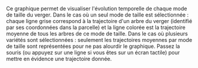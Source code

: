 Ce graphique permet de visualiser l'évolution temporelle de chaque mode de taille du verger. 
Dans le cas où un seul mode de taille est sélectionnée : chaque ligne grise correspond à la trajectoire d'un arbre du verger (identifié par ses coordonnées dans la parcelle) et la ligne colorée est la trajectoire moyenne de tous les arbres de ce mode de taille. 
Dans le cas où plusieurs variétés sont sélectionnées : seulement les trajectoires moyennes par mode de taille sont représentées pour ne pas alourdir le graphique. 
Passez la souris (ou appuyez sur une ligne si vous êtes sur un écran tactile) pour mettre en évidence une trajectoire donnée.